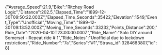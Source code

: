 {"Average_Speed":21.9,"Bike":"Ritchey Road Logic","Distance":202.5,"Elapsed_Time":"1899-12-30T09:50:22.000Z","Elapsed_Time_Seconds":35422,"Elevation":1549,"Event_Type":"Unofficial","Moving_Time":"1899-12-30T09:13:52.000Z","Moving_Time_Seconds":33232,"Points_Distance":200,"Ride_Date":"2020-04-10T23:00:00.000Z","Ride_Name":"Solo DIY around Somerset - Repeat ride # 1","Ride_Notes":"Unofficial due to lockdown restrictions","Ride_Number":"7a","Series":"#1","Strava_id":3284683807,"id":8}